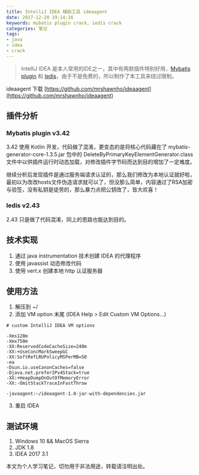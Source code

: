 ```yaml
---
title: IntelliJ IDEA 辅助工具 ideaagent
date: 2017-12-20 19:14:16
keywords: mybatis plugin crack, iedis crack
categories: 笔记
tags:
- java
- idea
- crack
---
```

> IntelliJ IDEA 是本人常用的IDE之一，其中有两款插件特别好用，[Mybatis plugin](https://plugins.jetbrains.com/plugin/7293-mybatis-plugin) 和 [Iedis](https://plugins.jetbrains.com/plugin/9228-iedis)，由于不是免费的，所以制作了本工具来绕过限制。

ideaagent 下载 [https://github.com/mrshawnho/ideaagent](https://github.com/mrshawnho/ideaagent)

## 插件分析

### Mybatis plugin v3.42
3.42 使用 Kotlin 开发，代码做了混淆，更变态的是将核心代码藏在了 mybatis-generator-core-1.3.5.jar
包中的 DeleteByPrimaryKeyElementGenerator.class 文件中以供插件运行时动态加载，对修改插件字节码而达到目的增加了一定难度。

继续分析后发现插件是通过服务端请求认证的，那么我们修改为本地认证就好啦，最初以为改改hosts文件伪造请求就可以了，但没那么简单，内容通过了RSA加密与验签，没有私钥是徒劳的，那么暴力点把公钥改了，皆大欢喜！

### Iedis v2.43
2.43 只是做了代码混淆，同上的思路也能达到目的。

## 技术实现
1. 通过 java instrumentation 技术创建 IDEA 的代理程序
2. 使用 javassist 动态修改代码
3. 使用 vert.x 创建本地 http 认证服务器

## 使用方法
1. 解压到 ~/
2. 添加 VM option 末尾 (IDEA Help > Edit Custom VM Options...)
```
# custom IntelliJ IDEA VM options

-Xms128m
-Xmx750m
-XX:ReservedCodeCacheSize=240m
-XX:+UseConcMarkSweepGC
-XX:SoftRefLRUPolicyMSPerMB=50
-ea
-Dsun.io.useCanonCaches=false
-Djava.net.preferIPv4Stack=true
-XX:+HeapDumpOnOutOfMemoryError
-XX:-OmitStackTraceInFastThrow

-javaagent:~/ideaagent-1.0-jar-with-dependencies.jar
```
3. 重启 IDEA

## 测试环境
1. Windows 10 && MacOS Sierra
2. JDK 1.8
3. IDEA 2017 3.1

本文为个人学习笔记，切勿用于非法用途，转载请注明出处。
